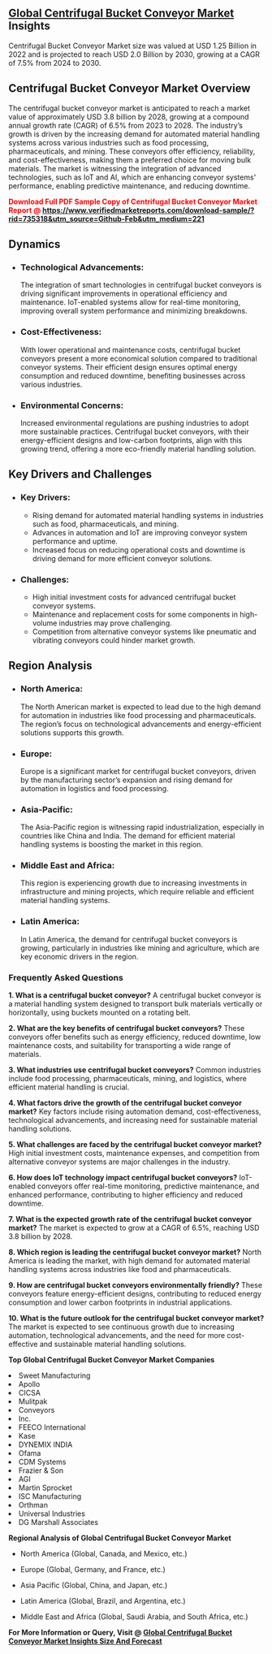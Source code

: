 <h2><a href="https://www.verifiedmarketreports.com/download-sample/?rid=735318&amp;utm_source=Github&amp;utm_medium=221" target="_blank">Global Centrifugal Bucket Conveyor Market</a> Insights</h2><p>Centrifugal Bucket Conveyor Market size was valued at USD 1.25 Billion in 2022 and is projected to reach USD 2.0 Billion by 2030, growing at a CAGR of 7.5% from 2024 to 2030.</p><p> <h2>Centrifugal Bucket Conveyor Market Overview</h2> <p>The centrifugal bucket conveyor market is anticipated to reach a market value of approximately USD 3.8 billion by 2028, growing at a compound annual growth rate (CAGR) of 6.5% from 2023 to 2028. The industry’s growth is driven by the increasing demand for automated material handling systems across various industries such as food processing, pharmaceuticals, and mining. These conveyors offer efficiency, reliability, and cost-effectiveness, making them a preferred choice for moving bulk materials. The market is witnessing the integration of advanced technologies, such as IoT and AI, which are enhancing conveyor systems' performance, enabling predictive maintenance, and reducing downtime.</p> <p><strong><p><span class=""><span style="color: #ff0000;"><strong>Download Full PDF Sample Copy of Centrifugal Bucket Conveyor Market Report</strong> @ </span><a href="https://www.verifiedmarketreports.com/download-sample/?rid=735318&amp;utm_source=Github-Feb&amp;utm_medium=221" target="_blank">https://www.verifiedmarketreports.com/download-sample/?rid=735318&amp;utm_source=Github-Feb&amp;utm_medium=221</a></span></p></strong></p> <h2>Dynamics</h2> <ul> <li><h3>Technological Advancements:</h3> The integration of smart technologies in centrifugal bucket conveyors is driving significant improvements in operational efficiency and maintenance. IoT-enabled systems allow for real-time monitoring, improving overall system performance and minimizing breakdowns.</li> <li><h3>Cost-Effectiveness:</h3> With lower operational and maintenance costs, centrifugal bucket conveyors present a more economical solution compared to traditional conveyor systems. Their efficient design ensures optimal energy consumption and reduced downtime, benefiting businesses across various industries.</li> <li><h3>Environmental Concerns:</h3> Increased environmental regulations are pushing industries to adopt more sustainable practices. Centrifugal bucket conveyors, with their energy-efficient designs and low-carbon footprints, align with this growing trend, offering a more eco-friendly material handling solution.</li> </ul> <h2>Key Drivers and Challenges</h2> <ul> <li><h3>Key Drivers:</h3> <ul> <li>Rising demand for automated material handling systems in industries such as food, pharmaceuticals, and mining.</li> <li>Advances in automation and IoT are improving conveyor system performance and uptime.</li> <li>Increased focus on reducing operational costs and downtime is driving demand for more efficient conveyor solutions.</li> </ul> </li> <li><h3>Challenges:</h3> <ul> <li>High initial investment costs for advanced centrifugal bucket conveyor systems.</li> <li>Maintenance and replacement costs for some components in high-volume industries may prove challenging.</li> <li>Competition from alternative conveyor systems like pneumatic and vibrating conveyors could hinder market growth.</li> </ul> </li> </ul> <h2>Region Analysis</h2> <ul> <li><h3>North America:</h3> The North American market is expected to lead due to the high demand for automation in industries like food processing and pharmaceuticals. The region’s focus on technological advancements and energy-efficient solutions supports this growth.</li> <li><h3>Europe:</h3> Europe is a significant market for centrifugal bucket conveyors, driven by the manufacturing sector’s expansion and rising demand for automation in logistics and food processing.</li> <li><h3>Asia-Pacific:</h3> The Asia-Pacific region is witnessing rapid industrialization, especially in countries like China and India. The demand for efficient material handling systems is boosting the market in this region.</li> <li><h3>Middle East and Africa:</h3> This region is experiencing growth due to increasing investments in infrastructure and mining projects, which require reliable and efficient material handling systems.</li> <li><h3>Latin America:</h3> In Latin America, the demand for centrifugal bucket conveyors is growing, particularly in industries like mining and agriculture, which are key economic drivers in the region.</li> </ul> <h3>Frequently Asked Questions</h3> <p><strong>1. What is a centrifugal bucket conveyor?</strong> A centrifugal bucket conveyor is a material handling system designed to transport bulk materials vertically or horizontally, using buckets mounted on a rotating belt.</p> <p><strong>2. What are the key benefits of centrifugal bucket conveyors?</strong> These conveyors offer benefits such as energy efficiency, reduced downtime, low maintenance costs, and suitability for transporting a wide range of materials.</p> <p><strong>3. What industries use centrifugal bucket conveyors?</strong> Common industries include food processing, pharmaceuticals, mining, and logistics, where efficient material handling is crucial.</p> <p><strong>4. What factors drive the growth of the centrifugal bucket conveyor market?</strong> Key factors include rising automation demand, cost-effectiveness, technological advancements, and increasing need for sustainable material handling solutions.</p> <p><strong>5. What challenges are faced by the centrifugal bucket conveyor market?</strong> High initial investment costs, maintenance expenses, and competition from alternative conveyor systems are major challenges in the industry.</p> <p><strong>6. How does IoT technology impact centrifugal bucket conveyors?</strong> IoT-enabled conveyors offer real-time monitoring, predictive maintenance, and enhanced performance, contributing to higher efficiency and reduced downtime.</p> <p><strong>7. What is the expected growth rate of the centrifugal bucket conveyor market?</strong> The market is expected to grow at a CAGR of 6.5%, reaching USD 3.8 billion by 2028.</p> <p><strong>8. Which region is leading the centrifugal bucket conveyor market?</strong> North America is leading the market, with high demand for automated material handling systems across industries like food and pharmaceuticals.</p> <p><strong>9. How are centrifugal bucket conveyors environmentally friendly?</strong> These conveyors feature energy-efficient designs, contributing to reduced energy consumption and lower carbon footprints in industrial applications.</p> <p><strong>10. What is the future outlook for the centrifugal bucket conveyor market?</strong> The market is expected to see continuous growth due to increasing automation, technological advancements, and the need for more cost-effective and sustainable material handling solutions.</p> </p><p><strong>Top Global Centrifugal Bucket Conveyor Market Companies</strong></p><div data-test-id=""><p><li>Sweet Manufacturing</li><li> Apollo</li><li> CICSA</li><li> Mulitpak</li><li> Conveyors</li><li> Inc.</li><li> FEECO International</li><li> Kase</li><li> DYNEMIX INDIA</li><li> Ofama</li><li> CDM Systems</li><li> Frazier & Son</li><li> AGI</li><li> Martin Sprocket</li><li> ISC Manufacturing</li><li> Orthman</li><li> Universal Industries</li><li> DG Marshall Associates</li></p><div><strong>Regional Analysis of&nbsp;Global Centrifugal Bucket Conveyor Market</strong></div><ul><li dir="ltr"><p dir="ltr">North America&nbsp;(Global, Canada, and Mexico, etc.)</p></li><li dir="ltr"><p dir="ltr">Europe (Global, Germany, and France, etc.)</p></li><li dir="ltr"><p dir="ltr">Asia Pacific&nbsp;(Global, China, and Japan, etc.)</p></li><li dir="ltr"><p dir="ltr">Latin America&nbsp;(Global, Brazil, and Argentina, etc.)</p></li><li dir="ltr">Middle East and Africa&nbsp;(Global, Saudi Arabia, and South Africa, etc.)</li></ul><p><strong>For More Information or Query, Visit @&nbsp;</strong><strong><a href="https://www.verifiedmarketreports.com/product/centrifugal-bucket-conveyor-market/?utm_source=Github&amp;utm_medium=221" target="_blank">Global Centrifugal Bucket Conveyor Market Insights Size And Forecast</a></strong></p></div>
